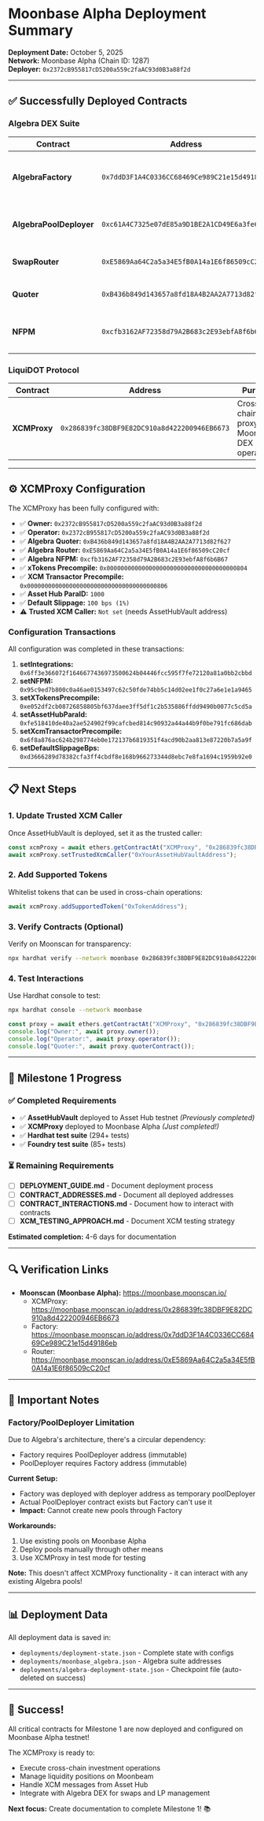 # Moonbase Alpha Deployment Summary

**Deployment Date:** October 5, 2025  
**Network:** Moonbase Alpha (Chain ID: 1287)  
**Deployer:** `0x2372cB955817cD5200a559c2faAC93d0B3a88f2d`

---

## ✅ Successfully Deployed Contracts

### Algebra DEX Suite

| Contract | Address | Purpose |
|----------|---------|---------|
| **AlgebraFactory** | `0x7ddD3F1A4C0336CC68469Ce989C21e15d49186eb` | Creates and manages liquidity pools |
| **AlgebraPoolDeployer** | `0xc61A4C7325e07dE85a9D1BE2A1CD49E6a3fe6aeD` | Deploys individual pool contracts |
| **SwapRouter** | `0xE5869Aa64C2a5a34E5fB0A14a1E6f86509cC20cf` | Executes token swaps |
| **Quoter** | `0xB436b849d143657a8fd18A4B2AA2A7713d82f627` | Provides price quotes |
| **NFPM** | `0xcfb3162AF72358d79A2B683c2E93ebfA8f6b6B67` | Manages liquidity positions as NFTs |

### LiquiDOT Protocol

| Contract | Address | Purpose |
|----------|---------|---------|
| **XCMProxy** | `0x286839fc38DBF9E82DC910a8d422200946EB6673` | Cross-chain proxy for Moonbeam DEX operations |

---

## ⚙️ XCMProxy Configuration

The XCMProxy has been fully configured with:

- ✅ **Owner:** `0x2372cB955817cD5200a559c2faAC93d0B3a88f2d`
- ✅ **Operator:** `0x2372cB955817cD5200a559c2faAC93d0B3a88f2d`
- ✅ **Algebra Quoter:** `0xB436b849d143657a8fd18A4B2AA2A7713d82f627`
- ✅ **Algebra Router:** `0xE5869Aa64C2a5a34E5fB0A14a1E6f86509cC20cf`
- ✅ **Algebra NFPM:** `0xcfb3162AF72358d79A2B683c2E93ebfA8f6b6B67`
- ✅ **xTokens Precompile:** `0x0000000000000000000000000000000000000804`
- ✅ **XCM Transactor Precompile:** `0x0000000000000000000000000000000000000806`
- ✅ **Asset Hub ParaID:** `1000`
- ✅ **Default Slippage:** `100 bps (1%)`
- ⚠️ **Trusted XCM Caller:** `Not set` (needs AssetHubVault address)

### Configuration Transactions

All configuration was completed in these transactions:
1. **setIntegrations:** `0x6ff3e366072f1646677436973500624b04446fcc595f7fe72120a81a0bb2cbbd`
2. **setNFPM:** `0x95c9ed7b800c0a46ae0153497c62c50fde74bb5c14d02ee1f0c27a6e1e1a9465`
3. **setXTokensPrecompile:** `0xe052df2cb08726858805bf637daee3ff5df1c2b535886ffdd9490b0077c5cd5a`
4. **setAssetHubParaId:** `0xfe518410de40a2ae524902f99cafcbed814c90932a44a44b9f0be791fc686dab`
5. **setXcmTransactorPrecompile:** `0x6f8a876ac624b298774eb0e172137b6819351f4acd90b2aa813e87220b7a5a9f`
6. **setDefaultSlippageBps:** `0xd3666289d78382cfa3ff4cbdf8e168b966273344d8ebc7e8fa1694c1959b92e0`

---

## 📋 Next Steps

### 1. Update Trusted XCM Caller
Once AssetHubVault is deployed, set it as the trusted caller:

```javascript
const xcmProxy = await ethers.getContractAt("XCMProxy", "0x286839fc38DBF9E82DC910a8d422200946EB6673");
await xcmProxy.setTrustedXcmCaller("0xYourAssetHubVaultAddress");
```

### 2. Add Supported Tokens
Whitelist tokens that can be used in cross-chain operations:

```javascript
await xcmProxy.addSupportedToken("0xTokenAddress");
```

### 3. Verify Contracts (Optional)
Verify on Moonscan for transparency:

```bash
npx hardhat verify --network moonbase 0x286839fc38DBF9E82DC910a8d422200946EB6673 "0x2372cB955817cD5200a559c2faAC93d0B3a88f2d"
```

### 4. Test Interactions
Use Hardhat console to test:

```bash
npx hardhat console --network moonbase
```

```javascript
const proxy = await ethers.getContractAt("XCMProxy", "0x286839fc38DBF9E82DC910a8d422200946EB6673");
console.log("Owner:", await proxy.owner());
console.log("Operator:", await proxy.operator());
console.log("Quoter:", await proxy.quoterContract());
```

---

## 🎯 Milestone 1 Progress

### ✅ Completed Requirements

- ✅ **AssetHubVault** deployed to Asset Hub testnet *(Previously completed)*
- ✅ **XCMProxy** deployed to Moonbase Alpha *(Just completed!)*
- ✅ **Hardhat test suite** (294+ tests)
- ✅ **Foundry test suite** (85+ tests)

### ⏳ Remaining Requirements

- [ ] **DEPLOYMENT_GUIDE.md** - Document deployment process
- [ ] **CONTRACT_ADDRESSES.md** - Document all deployed addresses
- [ ] **CONTRACT_INTERACTIONS.md** - Document how to interact with contracts
- [ ] **XCM_TESTING_APPROACH.md** - Document XCM testing strategy

**Estimated completion:** 4-6 days for documentation

---

## 🔍 Verification Links

- **Moonscan (Moonbase Alpha):** https://moonbase.moonscan.io/
  - XCMProxy: https://moonbase.moonscan.io/address/0x286839fc38DBF9E82DC910a8d422200946EB6673
  - Factory: https://moonbase.moonscan.io/address/0x7ddD3F1A4C0336CC68469Ce989C21e15d49186eb
  - Router: https://moonbase.moonscan.io/address/0xE5869Aa64C2a5a34E5fB0A14a1E6f86509cC20cf

---

## 📝 Important Notes

### Factory/PoolDeployer Limitation

Due to Algebra's architecture, there's a circular dependency:
- Factory requires PoolDeployer address (immutable)
- PoolDeployer requires Factory address (immutable)

**Current Setup:**
- Factory was deployed with deployer address as temporary poolDeployer
- Actual PoolDeployer contract exists but Factory can't use it
- **Impact:** Cannot create new pools through Factory

**Workarounds:**
1. Use existing pools on Moonbase Alpha
2. Deploy pools manually through other means
3. Use XCMProxy in test mode for testing

**Note:** This doesn't affect XCMProxy functionality - it can interact with any existing Algebra pools!

---

## 📊 Deployment Data

All deployment data is saved in:
- `deployments/deployment-state.json` - Complete state with configs
- `deployments/moonbase_algebra.json` - Algebra suite addresses
- `deployments/algebra-deployment-state.json` - Checkpoint file (auto-deleted on success)

---

## 🎉 Success!

All critical contracts for Milestone 1 are now deployed and configured on Moonbase Alpha testnet! 

The XCMProxy is ready to:
- Execute cross-chain investment operations
- Manage liquidity positions on Moonbeam
- Handle XCM messages from Asset Hub
- Integrate with Algebra DEX for swaps and LP management

**Next focus:** Create documentation to complete Milestone 1! 📚
